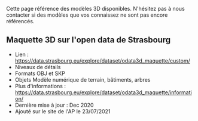Cette page référence des modèles 3D disponibles. N'hésitez pas à nous contacter si des modèles que vos connaissez ne sont pas encore référencés.

## Maquette 3D sur l'open data de Strasbourg
  * Lien : https://data.strasbourg.eu/explore/dataset/odata3d_maquette/custom/
  * Niveaux de détails
  * Formats OBJ et SKP
  * Objets Modèle numérique de terrain, bâtiments, arbres
  * Plus d'informations : https://data.strasbourg.eu/explore/dataset/odata3d_maquette/information/ 
  * Dernière mise à jour : Dec 2020
  * Ajouté sur le site de l'AP le 23/07/2021
